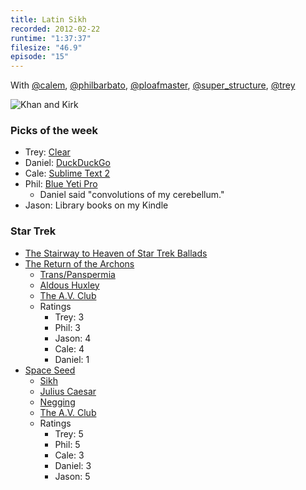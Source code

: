 ```yaml
---
title: Latin Sikh
recorded: 2012-02-22
runtime: "1:37:37"
filesize: "46.9"
episode: "15"
---
```


With
[@calem](https://twitter.com/calem),
[@philbarbato](https://twitter.com/philbarbato),
[@ploafmaster](https://twitter.com/ploafmaster),
[@super_structure](https://twitter.com/super_structure),
[@trey](https://twitter.com/trey)

![Khan and Kirk](https://f005.backblazeb2.com/file/piepworks-cdn/jawgrind/Jawgrind-Episode-15.jpg)

### Picks of the week

- Trey: [Clear](http://www.realmacsoftware.com/clear/)
- Daniel: [DuckDuckGo](http://duckduckgo.com/)
- Cale: [Sublime Text 2](http://www.sublimetext.com/2)
- Phil: [Blue Yeti Pro](http://www.bluemic.com/yetipro/)
  - Daniel said "convolutions of my cerebellum."
- Jason: Library books on my Kindle

### Star Trek

- [The Stairway to Heaven of Star Trek Ballads](http://philbarbato.bandcamp.com/track/take-the-helm-yeoman-basketweave)
- [The Return of the Archons](http://en.wikipedia.org/wiki/The_Return_of_the_Archons)
  - [Trans/Panspermia](http://en.wikipedia.org/wiki/Transpermia)
  - [Aldous Huxley](http://en.wikipedia.org/wiki/Aldous_Huxley)
  - [The A.V. Club](http://www.avclub.com/articles/the-return-of-the-archons-a-taste-of-armageddon,25813/)
  - Ratings
    - Trey: 3
    - Phil: 3
    - Jason: 4
    - Cale: 4
    - Daniel: 1
- [Space Seed](http://en.wikipedia.org/wiki/Space_Seed)
  - [Sikh](http://en.wikipedia.org/wiki/Sikh)
  - [Julius Caesar](http://en.wikipedia.org/wiki/Julius_Caesar)
  - [Negging](http://www.urbandictionary.com/define.php?term=negging)
  - [The A.V. Club](http://www.avclub.com/articles/space-seed-the-wrath-of-khan,26153/)
  - Ratings
    - Trey: 5
    - Phil: 5
    - Cale: 3
    - Daniel: 3
    - Jason: 5
